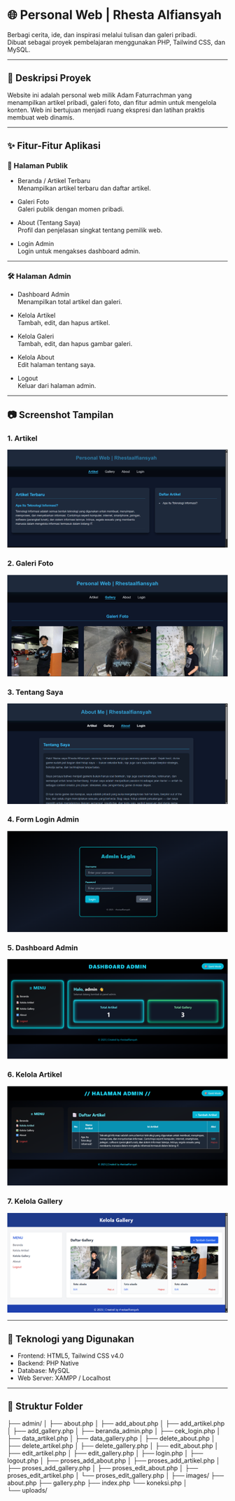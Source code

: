 # 🌐 Personal Web | Rhesta Alfiansyah

Berbagi cerita, ide, dan inspirasi melalui tulisan dan galeri pribadi.  
Dibuat sebagai proyek pembelajaran menggunakan PHP, Tailwind CSS, dan MySQL.

---

## 📌 Deskripsi Proyek

Website ini adalah personal web milik Adam Faturrachman yang menampilkan artikel pribadi, galeri foto, dan fitur admin untuk mengelola konten. Web ini bertujuan menjadi ruang ekspresi dan latihan praktis membuat web dinamis.

---

## ✨ Fitur-Fitur Aplikasi

### 📝 Halaman Publik
- Beranda / Artikel Terbaru  
  Menampilkan artikel terbaru dan daftar artikel.

- Galeri Foto  
  Galeri publik dengan momen pribadi.

- About (Tentang Saya)  
  Profil dan penjelasan singkat tentang pemilik web.

- Login Admin  
  Login untuk mengakses dashboard admin.

---

### 🛠 Halaman Admin
- Dashboard Admin  
  Menampilkan total artikel dan galeri.

- Kelola Artikel  
  Tambah, edit, dan hapus artikel.

- Kelola Galeri  
  Tambah, edit, dan hapus gambar galeri.

- Kelola About  
  Edit halaman tentang saya.

- Logout  
  Keluar dari halaman admin.

---

## 📷 Screenshot Tampilan

### 1. Artikel  
![Artikel](screenshots/artikel.png)

### 2. Galeri Foto  
![Galeri](screenshots/gallery.png)

### 3. Tentang Saya  
![About](screenshots/about.png)

### 4. Form Login Admin  
![Login](screenshots/login.png)

### 5. Dashboard Admin  
![Dashboard](screenshots/dashboardadmin.png)

### 6. Kelola Artikel 
![Kelola Artikel](screenshots/kelolaartikel.png)

### 7. Kelola Gallery 
![Kelola Gallery](screenshots/kelolagallery.png)

---

## 🧰 Teknologi yang Digunakan

- Frontend: HTML5, Tailwind CSS v4.0  
- Backend: PHP Native  
- Database: MySQL  
- Web Server: XAMPP / Localhost

---

## 📁 Struktur Folder
├── admin/
│   ├── about.php
│   ├── add_about.php
│   ├── add_artikel.php
│   ├── add_gallery.php
│   ├── beranda_admin.php
│   ├── cek_login.php
│   ├── data_artikel.php
│   ├── data_gallery.php
│   ├── delete_about.php
│   ├── delete_artikel.php
│   ├── delete_gallery.php
│   ├── edit_about.php
│   ├── edit_artikel.php
│   ├── edit_gallery.php
│   ├── login.php
│   ├── logout.php
│   ├── proses_add_about.php
│   ├── proses_add_artikel.php
│   ├── proses_add_gallery.php
│   ├── proses_edit_about.php
│   ├── proses_edit_artikel.php
│   └── proses_edit_gallery.php
│
├── images/
├── about.php
├── gallery.php
├── index.php
└── koneksi.php
│
└── uploads/
